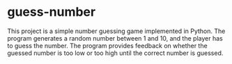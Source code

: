 # guess-number
This project is a simple number guessing game implemented in Python. The program generates a random number between 1 and 10, and the player has to guess the number. The program provides feedback on whether the guessed number is too low or too high until the correct number is guessed.
